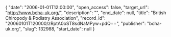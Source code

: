 {
  "date": "2006-01-01T12:00:00", 
  "open_access": false, 
  "target_url": "http://www.bcha-uk.org/", 
  "description": "", 
  "end_date": null, 
  "title": "British Chiropody & Podiatry Association", 
  "record_id": "20060101T120000/zRptA0oST8sdNaMPyw+pdQ==", 
  "publisher": "bcha-uk.org", 
  "slug": 132988, 
  "start_date": null
}

